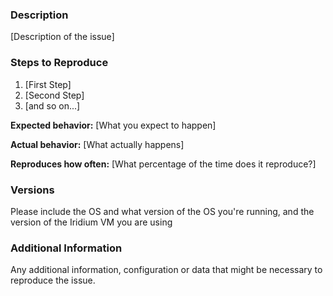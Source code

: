 ### Description

[Description of the issue]

### Steps to Reproduce

1. [First Step]
2. [Second Step]
3. [and so on...]

**Expected behavior:** [What you expect to happen]

**Actual behavior:** [What actually happens]

**Reproduces how often:** [What percentage of the time does it reproduce?]

### Versions

 Please include the OS and what version of the OS you're running, and the version of the Iridium VM you are using

### Additional Information

Any additional information, configuration or data that might be necessary to reproduce the issue.
